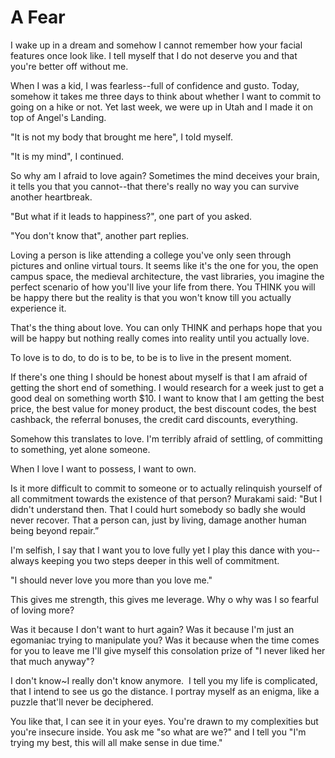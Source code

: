 # A Fear

I wake up in a dream and somehow I cannot remember how your facial features once look like.  I tell myself that I do not deserve you and that you're better off without me.  

When I was a kid, I was fearless--full of confidence and gusto.  Today, somehow it takes me three days to think about whether I want to commit to going on a hike or not.  Yet last week, we were up in Utah and I made it on top of Angel's Landing.  

"It is not my body that brought me here", I told myself.

"It is my mind", I continued.

So why am I afraid to love again?  Sometimes the mind deceives your brain, it tells you that you cannot--that there's really no way you can survive another heartbreak.  

"But what if it leads to happiness?", one part of you asked.

"You don't know that", another part replies.

Loving a person is like attending a college you've only seen through pictures and online virtual tours.  It seems like it's the one for you, the open campus space, the medieval architecture, the vast libraries, you imagine the perfect scenario of how you'll live your life from there.  You THINK you will be happy there but the reality is that you won't know till you actually experience it.

That's the thing about love.  You can only THINK and perhaps hope that you will be happy but nothing really comes into reality until you actually love.

To love is to do, to do is to be, to be is to live in the present moment.

If there's one thing I should be honest about myself is that I am afraid of getting the short end of something.  I would research for a week just to get a good deal on something worth $10.  I want to know that I am getting the best price, the best value for money product, the best discount codes, the best cashback, the referral bonuses, the credit card discounts, everything.

Somehow this translates to love.  I'm terribly afraid of settling, of committing to something, yet alone someone.

When I love I want to possess, I want to own.

Is it more difficult to commit to someone or to actually relinquish yourself of all commitment towards the existence of that person? Murakami said: "But I didn't understand then. That I could hurt somebody so badly she would never recover. That a person can, just by living, damage another human being beyond repair.” 

I'm selfish, I say that I want you to love fully yet I play this dance with you--always keeping you two steps deeper in this well of commitment. 

"I should never love you more than you love me."

This gives me strength, this gives me leverage. Why o why was I so fearful of loving more? 

Was it because I don't want to hurt again? Was it because I'm just an egomaniac trying to manipulate you? Was it because when the time comes for you to leave me I'll give myself this consolation prize of "I never liked her that much anyway"?

I don't know~I really don't know anymore. 
﻿
I tell you my life is complicated, that I intend to see us go the distance. I portray myself as an enigma, like a puzzle that'll never be deciphered. 

You like that, I can see it in your eyes. You're drawn to my complexities but you're insecure inside. You ask me "so what are we?" and I tell you "I'm trying my best, this will all make sense in due time."

